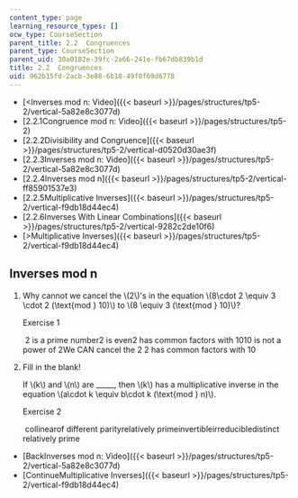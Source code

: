 ```yaml
---
content_type: page
learning_resource_types: []
ocw_type: CourseSection
parent_title: 2.2  Congruences
parent_type: CourseSection
parent_uid: 30a0182e-39fc-2a66-241e-fb67db839b1d
title: 2.2  Congruences
uid: 962b15fd-2acb-3e88-6b18-49f0f69d6778
---
```


*   [\<Inverses mod n: Video]({{< baseurl >}}/pages/structures/tp5-2/vertical-5a82e8c3077d)
*   [2.2.1Congruence mod n: Video]({{< baseurl >}}/pages/structures/tp5-2)
*   [2.2.2Divisibility and Congruence]({{< baseurl >}}/pages/structures/tp5-2/vertical-d0520d30ae3f)
*   [2.2.3Inverses mod n: Video]({{< baseurl >}}/pages/structures/tp5-2/vertical-5a82e8c3077d)
*   [2.2.4Inverses mod n]({{< baseurl >}}/pages/structures/tp5-2/vertical-ff85901537e3)
*   [2.2.5Multiplicative Inverses]({{< baseurl >}}/pages/structures/tp5-2/vertical-f9db18d44ec4)
*   [2.2.6Inverses With Linear Combinations]({{< baseurl >}}/pages/structures/tp5-2/vertical-9282c2de10f6)
*   [\>Multiplicative Inverses]({{< baseurl >}}/pages/structures/tp5-2/vertical-f9db18d44ec4)

Inverses mod n
--------------

  

1.  Why cannot we cancel the \\(2\\)'s in the equation \\(8\\cdot 2 \\equiv 3 \\cdot 2 (\\text{mod } 10)\\) to \\(8 \\equiv 3 (\\text{mod } 10)\\)?
    
    Exercise 1
    
    &nbsp;2 is a prime number2 is even2 has common factors with 1010 is not a power of 2We CAN cancel the 2 2 has common factors with 10&nbsp;
    
  
3.  Fill in the blank!
    
    If \\(k\\) and \\(n\\) are \_\_\_\_\_, then \\(k\\) has a multiplicative inverse in the equation \\(a\\cdot k \\equiv b\\cdot k (\\text{mod } n)\\).
    
    Exercise 2
    
    &nbsp;collinearof different parityrelatively primeinvertibleirreducibledistinct relatively prime&nbsp;
    

*   [BackInverses mod n: Video]({{< baseurl >}}/pages/structures/tp5-2/vertical-5a82e8c3077d)
*   [ContinueMultiplicative Inverses]({{< baseurl >}}/pages/structures/tp5-2/vertical-f9db18d44ec4)